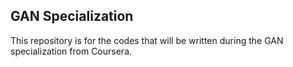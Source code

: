 ## GAN Specialization

This repository is for the codes that will be written during the GAN specialization from Coursera.